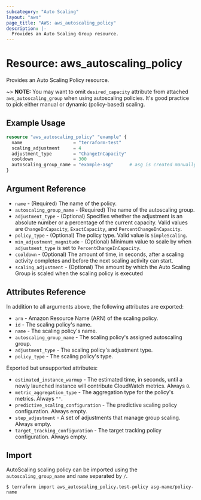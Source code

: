 ```yaml
---
subcategory: "Auto Scaling"
layout: "aws"
page_title: "AWS: aws_autoscaling_policy"
description: |-
  Provides an Auto Scaling Group resource.
---
```


# Resource: aws_autoscaling_policy

Provides an Auto Scaling Policy resource.

~> **NOTE:** You may want to omit `desired_capacity` attribute from attached `aws_autoscaling_group`
when using autoscaling policies. It's good practice to pick either manual or dynamic (policy-based) scaling. 

## Example Usage

```terraform
resource "aws_autoscaling_policy" "example" {
  name                   = "terraform-test"
  scaling_adjustment     = 4
  adjustment_type        = "ChangeInCapacity"
  cooldown               = 300
  autoscaling_group_name = "example-asg"      # asg is created manually
}
```

## Argument Reference

* `name` - (Required) The name of the policy.
* `autoscaling_group_name` - (Required) The name of the autoscaling group.
* `adjustment_type` - (Optional) Specifies whether the adjustment is an absolute number or a percentage of the current capacity. Valid values are `ChangeInCapacity`, `ExactCapacity`, and `PercentChangeInCapacity`.
* `policy_type` - (Optional) The policy type. Valid value is `SimpleScaling`.
* `min_adjustment_magnitude` - (Optional) Minimum value to scale by when `adjustment_type` is set to `PercentChangeInCapacity`.
* `cooldown` - (Optional) The amount of time, in seconds, after a scaling activity completes and before the next scaling activity can start.
* `scaling_adjustment` - (Optional) The amount by which the Auto Scaling Group is scaled when the scaling policy is executed

## Attributes Reference

In addition to all arguments above, the following attributes are exported:

* `arn` - Amazon Resource Name (ARN) of the scaling policy.
* `id` - The scaling policy's name. 
* `name` - The scaling policy's name.
* `autoscaling_group_name` - The scaling policy's assigned autoscaling group.
* `adjustment_type` - The scaling policy's adjustment type.
* `policy_type` - The scaling policy's type.

Exported but unsupported attributes:

* `estimated_instance_warmup` - The estimated time, in seconds, until a newly launched instance will contribute CloudWatch metrics. Always `0`.
* `metric_aggregation_type` - The aggregation type for the policy's metrics. Always `""`.
* `predictive_scaling_configuration` - The predictive scaling policy configuration. Always empty. 
* `step_adjustment` - A set of adjustments that manage group scaling. Always empty.
* `target_tracking_configuration` - The target tracking policy configuration. Always empty.

## Import

AutoScaling scaling policy can be imported using the `autoscaling_group_name` and `name` separated by `/`.

```
$ terraform import aws_autoscaling_policy.test-policy asg-name/policy-name
```
